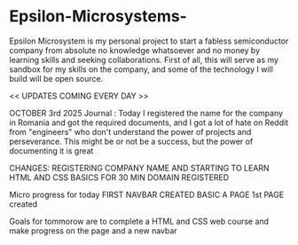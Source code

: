 # Epsilon-Microsystems-
Epsilon Microsystem is my personal project to start a fabless semiconductor company from absolute no knowledge whatsoever and no money by learning skills and seeking collaborations.
First of all, this will serve as my sandbox for my skills on the company, and some of the technology I will build will be open source.

<< UPDATES COMING EVERY DAY >>

OCTOBER 3rd 2025
Journal : Today I registered the name for the company in Romania and got the required documents, and I got a lot of hate on Reddit from "engineers" who don't understand the power of projects 
and perseverance. This might be or not be a success, but the power of documenting it is great

CHANGES:
REGISTERING COMPANY NAME AND STARTING TO LEARN HTML AND CSS BASICS FOR 30 MIN
DOMAIN REGISTERED

Micro progress for today
FIRST NAVBAR CREATED BASIC
A PAGE 
1st PAGE created

Goals for tommorow are to complete a HTML and CSS web course 
and make progress on the page and a new navbar
